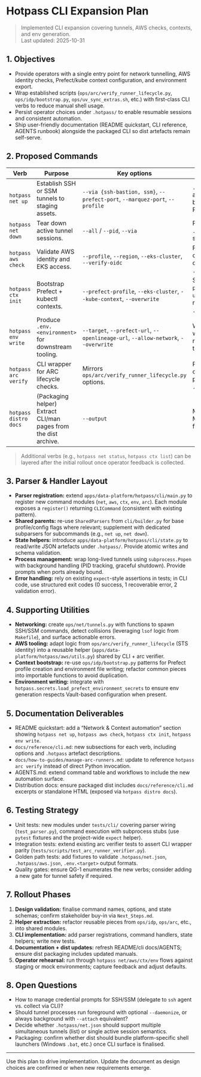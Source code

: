 # Hotpass CLI Expansion Plan

> Implemented CLI expansion covering tunnels, AWS checks, contexts, and env generation.  
> Last updated: 2025-10-31

## 1. Objectives

- Provide operators with a single entry point for network tunnelling, AWS identity checks, Prefect/kube context configuration, and environment export.
- Wrap established scripts (`ops/arc/verify_runner_lifecycle.py`, `ops/idp/bootstrap.py`, `ops/uv_sync_extras.sh`, etc.) with first-class CLI verbs to reduce manual shell usage.
- Persist operator choices under `.hotpass/` to enable resumable sessions and consistent automation.
- Ship user-friendly documentation (README quickstart, CLI reference, AGENTS runbook) alongside the packaged CLI so dist artefacts remain self-serve.

## 2. Proposed Commands

| Verb                  | Purpose                                                         | Key options                                                                        | Outputs / state                                                                                        |
| --------------------- | --------------------------------------------------------------- | ---------------------------------------------------------------------------------- | ------------------------------------------------------------------------------------------------------ |
| `hotpass net up`      | Establish SSH or SSM tunnels to staging assets.                 | `--via {ssh-bastion, ssm}`, `--prefect-port`, `--marquez-port`, `--profile`        | `.hotpass/net.json` with assigned local ports; background process PID.                                 |
| `hotpass net down`    | Tear down active tunnel sessions.                               | `--all` / `--pid`, `--via`                                                         | Removes `.hotpass/net.json`, stops processes.                                                          |
| `hotpass aws check`   | Validate AWS identity and EKS access.                           | `--profile`, `--region`, `--eks-cluster`, `--verify-oidc`                          | Prints STS identity, optional kubeconfig check; writes `.hotpass/aws.json`.                            |
| `hotpass ctx init`    | Bootstrap Prefect + kubectl contexts.                           | `--prefect-profile`, `--eks-cluster`, `--kube-context`, `--overwrite`              | Shells out to `prefect profile create`, `aws eks update-kubeconfig`; records `.hotpass/contexts.json`. |
| `hotpass env write`   | Produce `.env.<environment>` for downstream tooling.            | `--target`, `--prefect-url`, `--openlineage-url`, `--allow-network`, `--overwrite` | Writes `.env.<target>` with validated values; references existing tunnel ports if present.             |
| `hotpass arc verify`  | CLI wrapper for ARC lifecycle checks.                           | Mirrors `ops/arc/verify_runner_lifecycle.py` options.                              | Pretty prints results; optional JSON output path; integrates with `.hotpass/arc/<date>/`.              |
| `hotpass distro docs` | (Packaging helper) Extract CLI/man pages from the dist archive. | `--output`                                                                         | Materialises Markdown/HTML docs for bundle distribution.                                               |

> Additional verbs (e.g., `hotpass net status`, `hotpass ctx list`) can be layered after the initial rollout once operator feedback is collected.

## 3. Parser & Handler Layout

- **Parser registration:** extend `apps/data-platform/hotpass/cli/main.py` to register new command modules (`net`, `aws`, `ctx`, `env`, `arc`). Each module exposes a `register()` returning `CLICommand` (consistent with existing pattern).
- **Shared parents:** re-use `SharedParsers` from `cli/builder.py` for base profile/config flags where relevant; supplement with dedicated subparsers for subcommands (e.g., `net up`, `net down`).
- **State helpers:** introduce `apps/data-platform/hotpass/cli/state.py` to read/write JSON artefacts under `.hotpass/`. Provide atomic writes and schema validation.
- **Process management:** wrap long-lived tunnels using `subprocess.Popen` with background handling (PID tracking, graceful shutdown). Provide prompts when ports already bound.
- **Error handling:** rely on existing `expect`-style assertions in tests; in CLI code, use structured exit codes (0 success, 1 recoverable error, 2 validation error).

## 4. Supporting Utilities

- **Networking:** create `ops/net/tunnels.py` with functions to spawn SSH/SSM commands, detect collisions (leveraging `lsof` logic from `Makefile`), and surface actionable errors.
- **AWS tooling:** adapt logic from `ops/arc/verify_runner_lifecycle` (STS identity) into a reusable helper (`apps/data-platform/hotpass/aws/utils.py`) shared by CLI + arc verifier.
- **Context bootstrap:** re-use `ops/idp/bootstrap.py` patterns for Prefect profile creation and environment file writing; refactor common pieces into importable functions to avoid duplication.
- **Environment writing:** integrate with `hotpass.secrets.load_prefect_environment_secrets` to ensure env generation respects Vault-based configuration when present.

## 5. Documentation Deliverables

- README quickstart: add a “Network & Context automation” section showing `hotpass net up`, `hotpass aws check`, `hotpass ctx init`, `hotpass env write`.
- `docs/reference/cli.md`: new subsections for each verb, including options and `.hotpass` artefact descriptions.
- `docs/how-to-guides/manage-arc-runners.md`: update to reference `hotpass arc verify` instead of direct Python invocation.
- AGENTS.md: extend command table and workflows to include the new automation surface.
- Distribution docs: ensure packaged dist includes `docs/reference/cli.md` excerpts or standalone HTML (exposed via `hotpass distro docs`).

## 6. Testing Strategy

- Unit tests: new modules under `tests/cli/` covering parser wiring (`test_parser.py`), command execution with subprocess stubs (use `pytest` fixtures and the project-wide `expect` helper).
- Integration tests: extend existing arc verifier tests to assert CLI wrapper parity (`tests/scripts/test_arc_runner_verifier.py`).
- Golden path tests: add fixtures to validate `.hotpass/net.json`, `.hotpass/aws.json`, `.env.<target>` output formats.
- Quality gates: ensure QG-1 enumerates the new verbs; consider adding a new gate for tunnel safety if required.

## 7. Rollout Phases

1. **Design validation:** finalise command names, options, and state schemas; confirm stakeholder buy-in via `Next_Steps.md`.
2. **Helper extraction:** refactor reusable pieces from `ops/idp`, `ops/arc`, etc., into shared modules.
3. **CLI implementation:** add parser registrations, command handlers, state helpers; write new tests.
4. **Documentation + dist updates:** refresh README/cli docs/AGENTS; ensure dist packaging includes updated manuals.
5. **Operator rehearsal:** run through `hotpass net/aws/ctx/env` flows against staging or mock environments; capture feedback and adjust defaults.

## 8. Open Questions

- How to manage credential prompts for SSH/SSM (delegate to `ssh` agent vs. collect via CLI)?
- Should tunnel processes run foreground with optional `--daemonize`, or always background with `--attach` equivalent?
- Decide whether `.hotpass/net.json` should support multiple simultaneous tunnels (list) or single active session semantics.
- Packaging: confirm whether dist should bundle platform-specific shell launchers (Windows `.bat`, etc.) once CLI surface is finalised.

---

Use this plan to drive implementation. Update the document as design choices are confirmed or when new requirements emerge.

